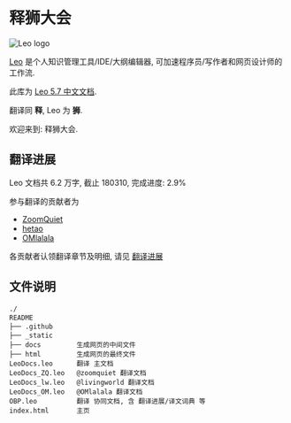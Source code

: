 # 释狮大会

![Leo logo](\_static/Leo4-80-border.jpg)

[Leo](http://leoeditor.com/) 是个人知识管理工具/IDE/大纲编辑器, 可加速程序员/写作者和网页设计师的工作流.

此库为 [Leo 5.7 中文文档](http://leoeditor.com/leo_toc.html).

翻译同 **释**, Leo 为 **狮**. 

欢迎来到: 释狮大会.

## 翻译进展
Leo 文档共 6.2 万字, 截止 180310, 完成进度: 2.9%

参与翻译的贡献者为
- [ZoomQuiet](https://github.com/ZoomQuiet)
- [hetao](https://github.com/livingworld)
- [OMlalala](https://github.com/OMlalala)

各贡献者认领翻译章节及明细, 请见 [翻译进展](https://github.com/DebugUself/leo-editor-cn/wiki/translate-log)

## 文件说明
```
./
README
├── .github      
├── _static
├── docs         生成网页的中间文件
├── html         生成网页的最终文件
LeoDocs.leo      翻译 主文档
LeoDocs_ZQ.leo   @zoomquiet 翻译文档
LeoDocs_lw.leo   @livingworld 翻译文档
LeoDocs_OM.leo   @OMlalala 翻译文档
OBP.leo          翻译 协同文档, 含 翻译进展/译文词典 等
index.html       主页
```